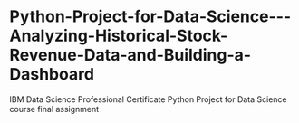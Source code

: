 # Python-Project-for-Data-Science---Analyzing-Historical-Stock-Revenue-Data-and-Building-a-Dashboard
IBM Data Science Professional Certificate Python Project for Data Science course final assignment
